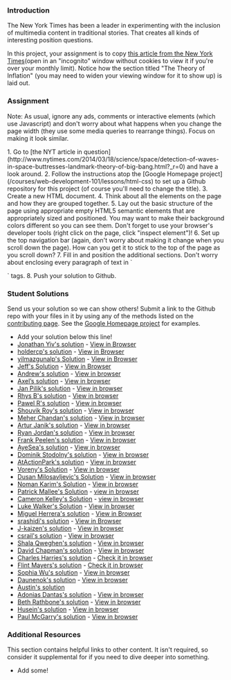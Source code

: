 ### Introduction

The New York Times has been a leader in experimenting with the inclusion of multimedia content in traditional stories.  That creates all kinds of interesting position questions.

In this project, your assignment is to copy [this article from the New York Times](http://www.nytimes.com/2014/03/18/science/space/detection-of-waves-in-space-buttresses-landmark-theory-of-big-bang.html?_r=0)(open in an "incognito" window without cookies to view it if you're over your monthly limit).  Notice how the section titled "The Theory of Inflation" (you may need to widen your viewing window for it to show up) is laid out.

### Assignment
Note: As usual, ignore any ads, comments or interactive elements (which use Javascript) and don't worry about what happens when you change the page width (they use some media queries to rearrange things).  Focus on making it look similar.

<div class="lesson-content__panel" markdown="1">
1. Go to [the NYT article in question](http://www.nytimes.com/2014/03/18/science/space/detection-of-waves-in-space-buttresses-landmark-theory-of-big-bang.html?_r=0) and have a look around.
2. Follow the instructions atop the [Google Homepage project](/courses/web-development-101/lessons/html-css) to set up a Github repository for this project (of course you'll need to change the title).
3. Create a new HTML document.
4. Think about all the elements on the page and how they are grouped together.
5. Lay out the basic structure of the page using appropriate empty HTML5 semantic elements that are appropriately sized and positioned.  You may want to make their background colors different so you can see them.  Don't forget to use your browser's developer tools (right click on the page, click "inspect element")!
6. Set up the top navigation bar (again, don't worry about making it change when you scroll down the page).  How can you get it to stick to the top of the page as you scroll down?
7. Fill in and position the additional sections.  Don't worry about enclosing every paragraph of text in `<p>` tags.
8. Push your solution to Github.
</div>

### Student Solutions
Send us your solution so we can show others! Submit a link to the Github repo with your files in it by using any of the methods listed on the [contributing page](http://github.com/TheOdinProject/curriculum/blob/master/contributing.md).  See the [Google Homepage project](/courses/web-development-101/lessons/html-css) for examples.

* Add your solution below this line!
* [Jonathan Yiv's solution](https://github.com/JonathanYiv/nytimes-article-page) - [View in Browser](https://jonathanyiv.github.io/nytimes-article-page/)
* [holdercp's solution](https://github.com/holdercp/nyt-layout) - [View in Browser](https://holdercp.github.io/nyt-layout/)
* [yilmazgunalp's Solution](https://github.com/yilmazgunalp/nyt) - [View in Browser](https://yilmazgunalp.github.io/nyt/)
* [Jeff's Solution](https://github.com/jmbothe/nyt-article) - [View in Browser](https://jmbothe.github.io/nyt-article/)
* [Andrew's solution](https://github.com/andrewr224/ny_times) - [View in browser](https://andrewr224.github.io/ny_times/)
* [Axel’s solution](https://github.com/afuh/new-york-times) - [View in browser](https://afuh.github.io/new-york-times/)
* [Jan Pilik's solution](https://github.com/Vjii/new_york_times_project) - [View in browser](https://vjii.github.io/new_york_times_project/)
* [Rhys B's solution](https://github.com/105ron/nyt-article) - [View in browser](https://105ron.github.io/nyt-article/)
* [Pawel R's solution](https://github.com/PawelRokosz/PositioningElements) - [View in browser](https://htmlpreview.github.io/?https://github.com/PawelRokosz/PositioningElements/blob/master/index.html)
* [Shouvik Roy's solution](https://github.com/royshouvik/newyorktimes) - [View in browser](http://htmlpreview.github.io/?https://github.com/royshouvik/newyorktimes/blob/master/index.html)
* [Meher Chandan's solution](https://github.com/meherchandan/NewYorkTimes) - [View in browser](http://htmlpreview.github.io/?https://github.com/meherchandan/NewYorkTimes/blob/master/index.html)
* [Artur Janik's solution](https://github.com/ArturJanik/ProjectNYT) - [View in browser](http://htmlpreview.github.io/?https://github.com/ArturJanik/ProjectNYT/blob/master/index2.html)
* [Ryan Jordan's solution](https://github.com/krjordan/odin-project/tree/master/nyt-project) - [View in browser](http://htmlpreview.github.io/?https://github.com/krjordan/odin-project/tree/master/nyt-project/index.html)
* [Frank Peelen's solution](https://github.com/FrankPeelen/New-York-Times-CSS) - [View in browser](https://rawgit.com/FrankPeelen/New-York-Times-CSS/master/detection-of-waves-in-space-buttresses-landmark-theory-of-big-bang.html)
* [AyeSea's solution](https://github.com/AyeSea/nytimes-css) - [View in browser](https://htmlpreview.github.io/?https://github.com/AyeSea/nytimes-css/blob/master/index.html)
* [Dominik Stodolny's solution](https://github.com/dstodolny/nyt-article) - [View in browser](https://htmlpreview.github.io/?https://github.com/dstodolny/nyt-article/blob/master/index.html)
* [AtActionPark's solution](https://github.com/AtActionPark/odin_positioning_and_floating_elements) - [View in browser](https://htmlpreview.github.io/?https://github.com/AtActionPark/odin_positioning_and_floating_elements/blob/master/main.html)
* [Voreny's Solution](https://github.com/Gelio/nyt-news-layout) - [View in browser](http://gelio.github.io/nyt-news-layout/)
* [Dusan Milosavljevic's Solution](https://github.com/dusanmilosavljevic1624/Project-Positioning-Elements-) - [View in browser](http://dusanmilosavljevic1624.github.io/Project-Positioning-Elements-/)
* [Noman Karim's Solution](https://github.com/nomankarim/newyorktimes) - [View in browser](http://htmlpreview.github.io/?https://github.com/nomankarim/newyorktimes/blob/master/index.html)
* [Patrick Mallee's Solution](https://github.com/patmallee/nytimes) - [view in browser](http://htmlpreview.github.io/?https://github.com/patmallee/nytimes/blob/master/index.html)
* [Cameron Kelley's Solution](https://github.com/cameronjkelley/the_odin_project/tree/master/html5_css3/ny-times) - [view in browser](https://htmlpreview.github.io/?https://github.com/cameronjkelley/the_odin_project/blob/master/html5_css3/ny-times/index.html)
* [Luke Walker's Solution](https://github.com/ubershibs/odin-html-css/tree/master/nytimes) - [View in browser](https://htmlpreview.github.io/?https://github.com/ubershibs/odin-html-css/blob/master/nytimes/index.html)
* [Miguel Herrera's solution](https://github.com/migueloherrera/nytimes) - [View in Browser](http://htmlpreview.github.io/?https://github.com/migueloherrera/nytimes/blob/master/index.html)
* [srashidi's solution](https://github.com/srashidi/The_Odin_Project/tree/master/HTML5%20and%20CSS3/Positioning_Elements/nyt-article) - [View in Browser](http://htmlpreview.github.io/?https://github.com/srashidi/The_Odin_Project/blob/master/HTML5%20and%20CSS3/Positioning_Elements/nyt-article/article.html)
* [J-kaizen's solution](https://github.com/J-kaizen/TheOdinProject/tree/master/HTML_CSS/positioning_elements) - [View in browser](http://htmlpreview.github.io/?https://github.com/J-kaizen/TheOdinProject/blob/master/HTML_CSS/positioning_elements/index.html)
* [csrail's solution](https://github.com/csrail/nytimes-mock) - [View in browser](https://rawgit.com/csrail/nytimes-mock/master/article.html)
* [Shala Qweghen's solution](https://github.com/ShalaQweghen/nyt-clone) - [View in browser](https://rawgit.com/ShalaQweghen/nyt-clone/master/index.html)
* [David Chapman's solution](https://github.com/davidchappy/odin_training_projects/tree/master/html-positioning-elements) - [View in browser](https://davidchappy.github.io/ny-times-html/)
* [Charles Harries's solution](https://github.com/charlesharries/new_york_times) - [Check it in browser](https://htmlpreview.github.io/?https://github.com/charlesharries/new_york_times/blob/master/index.html)
* [Flint Mayers's solution](https://github.com/FlintMayers/The_New_York_Times_project) - [Check it in browser](https://flintmayers.github.io/The_New_York_Times_project/)
* [Sophia Wu's solution](https://github.com/SophiaLWu) - [View in browser](https://sophialwu.github.io/NY-times-article-clone/)
* [Daunenok's solution](https://github.com/daunenok/new-york) - [View in browser](https://daunenok.github.io/new-york/)
* [Austin's solution](https://github.com/CouchofTomato/ny-times-clone)
* [Adonias Dantas's solution](https://github.com/adoniasdantas/ny-article) - [View in browser](https://adoniasdantas.github.io/ny-article/)
* [Beth Rathbone's solution](https://github.com/bethrath/ny-times-article) - [View in browser](http://htmlpreview.github.io/?https://github.com/bethrath/ny-times-article/blob/master/index.html)
* [Husein's solution](https://github.com/hosghf/new-york-times-articl-html-css) - [View in browser](https://htmlpreview.github.io/?https://github.com/hosghf/new-york-times-articl-html-css/blob/master/index.html)
* [Paul McGarry's solution](https://github.com/thiswillhavetodo/nyt-article) - [View in browser](https://thiswillhavetodo.github.io/nyt-article/)

### Additional Resources
This section contains helpful links to other content. It isn't required, so consider it supplemental for if you need to dive deeper into something.

* Add some!
